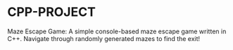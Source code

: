 # CPP-PROJECT
Maze Escape Game: A simple console-based maze escape game written in C++. Navigate through randomly generated mazes to find the exit!
